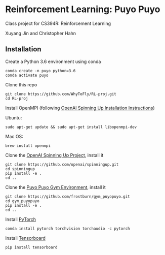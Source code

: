 # Reinforcement Learning: Puyo Puyo
Class project for CS394R: Reinforcement Learning

Xuyang Jin and Christopher Hahn


## Installation
Create a Python 3.6 environment using conda
```
conda create -n puyo python=3.6
conda activate puyo
```

Clone this repo
```
git clone https://github.com/WhyToFly/RL-proj.git
cd RL-proj
```

Install OpenMPI (following [OpenAI Spinning Up Installation Instructions](https://spinningup.openai.com/en/latest/user/installation.html))

Ubuntu:
```
sudo apt-get update && sudo apt-get install libopenmpi-dev
```

Mac OS:
```
brew install openmpi
```

Clone the [OpenAI Spinning Up Project](https://spinningup.openai.com/en/latest/index.html), install it
```
git clone https://github.com/openai/spinningup.git
cd spinningup
pip install -e .
cd ..
```

Clone the [Puyo Puyo Gym Environment](https://github.com/frostburn/gym_puyopuyo), install it
```
git clone https://github.com/frostburn/gym_puyopuyo.git
cd gym_puyopuyo
pip install -e .
cd ..
```
Install [PyTorch](https://pytorch.org/)
```
conda install pytorch torchvision torchaudio -c pytorch
```

Install [Tensorboard](https://www.tensorflow.org/tensorboard)
```
pip install tensorboard
```
